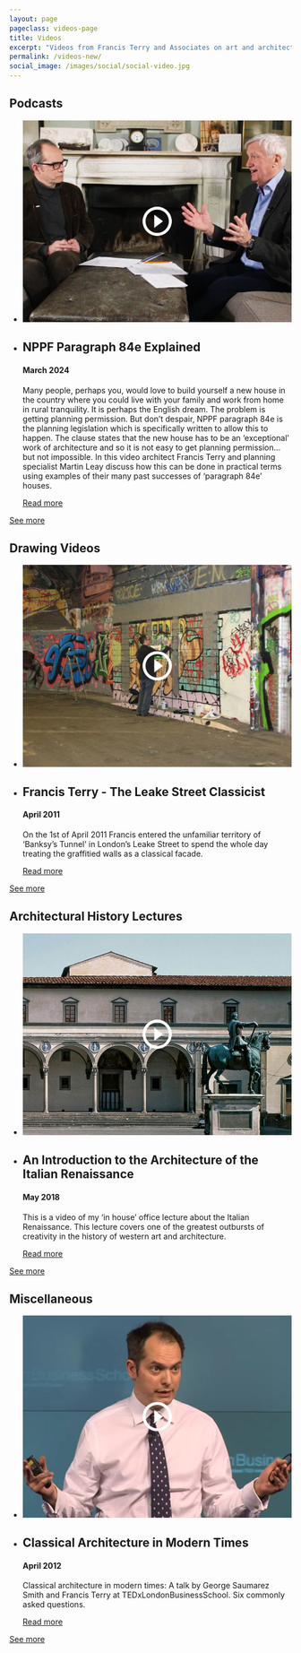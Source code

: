 ```yaml
---
layout: page
pageclass: videos-page
title: Videos
excerpt: "Videos from Francis Terry and Associates on art and architecture featuring drawings, lectures and others. Includes The Leake Street Classicist, How to Draw like Raphael and more."
permalink: /videos-new/
social_image: /images/social/social-video.jpg
---
```

<h2>Podcasts</h2>

<ul class="list">

<li class="half">
	<a href="https://www.youtube.com/embed/e1OGitGRWj0?rel=0&autoplay=1" alt="NPPF Paragraph 84e Explained">
		<img src="/images/videos/V15-tall.jpg" alt="NPPF Paragraph 84e Explained" class="tall" />
		<!--<img src="/images/videos/V15-wide.jpg" alt="NPPF Paragraph 84e Explained" class="wide" />-->
	</a>
</li><li class="half">
	<div class="blog-text">
		<h2>NPPF Paragraph 84e Explained</h2>
		<h4>March 2024</h4>
		<p>
			Many people, perhaps you, would love to build yourself a new house in the country where you could live with your family and work from home in rural tranquility. It is perhaps the English dream. The problem is getting planning permission. But don’t despair, NPPF paragraph 84e is the planning legislation which is specifically written to allow this to happen. The clause states that the new house has to be an ‘exceptional’ work of architecture and so it is not easy to get planning permission… but not impossible. In this video architect Francis Terry and planning specialist Martin Leay discuss how this can be done in practical terms using examples of their many past successes of ‘paragraph 84e’ houses.
		</p>
		<p><a class="post-link" href="/thoughts/nppf-paragraph-84e-explained/">Read more</a></p>
	</div>
</li>

</ul>

<p><a href="/videos/podcasts" class="button" alt="Podcasts">See more</a></p>

<lineout></lineout>

<h2>Drawing Videos</h2>

<ul class="list">

<li class="half">
	<a href="https://www.youtube.com/embed/btm6Zq2E9OI?rel=0&autoplay=1">
		<img src="/images/videos/V09-tall.jpg" alt="Francis Terry - The Leake Street Classicist" class="tall" />
		<!--<img src="/images/videos/V09-wide.jpg" alt="Francis Terry - The Leake Street Classicist" class="wide" />-->
	</a>
</li><li class="half">
	<div class="blog-text">
		<h2>Francis Terry - The Leake Street Classicist</h2>
		<h4>April 2011</h4>
		<p>
			On the 1st of April 2011 Francis entered the unfamiliar territory of ‘Banksy’s Tunnel’ in London’s Leake Street to spend the whole day treating the graffitied walls as a classical facade.
		</p>
		<p><a class="post-link" href="/videos/leake-street-classicist/">Read more</a></p>
	</div>
</li>

</ul>

<p><a href="/videos/drawings/" class="button" alt="Drawing Videos">See more</a></p>

<lineout></lineout>

<h2>Architectural History Lectures</h2>

<ul class="list">

<li class="half">
	<a href="/thoughts/italian-renaissance/">
		<img src="/images/videos/V02-tall.jpg" alt="An Introduction to the Architecture of the Italian Renaissance" class="tall" />
		<!--<img src="/images/videos/V02-wide.jpg" alt="An Introduction to the Architecture of the Italian Renaissance" class="wide" />-->
	</a>
</li><li class="half">
	<div class="blog-text">
		<h2>An Introduction to the Architecture of the Italian Renaissance</h2>
		<h4>May 2018</h4>
		<p>
			This is a video of my ‘in house’ office lecture about the Italian Renaissance. This lecture covers one of the greatest outbursts of creativity in the history of western art and architecture.
		</p>
		<p><a class="post-link" href="/thoughts/italian-renaissance/">Read more</a></p>
	</div>
</li>

</ul>

<p><a href="/videos/lectures/" class="button" alt="Architectural History Lectures">See more</a></p>

<lineout></lineout>

<h2>Miscellaneous</h2>

<ul class="list">

<li class="half">
	<a href="/videos/classical-architecture-in-modern-times/">
		<img src="/images/videos/V05-tall.jpg" alt="" class="tall" />
		<!--<img src="/images/videos/V05-wide.jpg" alt="" class="wide" />-->
	</a>
</li><li class="half">
	<div class="blog-text">
		<h2>Classical Architecture in Modern Times</h2>
		<h4>April 2012</h4>
		<p>
			Classical architecture in modern times: A talk by George Saumarez Smith and Francis Terry at TEDxLondonBusinessSchool. Six commonly asked questions.
		</p>
		<p><a class="post-link" href="/videos/classical-architecture-in-modern-times/">Read more</a></p>
	</div>
</li>

</ul>

<p><a href="/videos/miscellaneous/" class="button" alt="Miscellaneous Videos">See more</a></p>